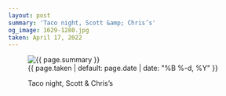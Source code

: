 ```yaml
---
layout: post
summary: 'Taco night, Scott &amp; Chris’s'
og_image: 1629-1280.jpg
taken: April 17, 2022
---
```


<figure class="post">
 <img alt="{{ page.summary }}" sizes="(min-width: 700px) 50vw, calc(100vw - 2rem)" src="{{ site.assets_url }}/1629-640.jpg" srcset="{{ site.assets_url }}/1629-320.jpg 320w, {{ site.assets_url }}/1629-640.jpg 640w, {{ site.assets_url }}/1629-960.jpg 960w, {{ site.assets_url }}/1629-1280.jpg 1280w"/>
 <figcaption>
  <time>
   {{ page.taken | default: page.date | date: "%B %-d, %Y" }}
  </time>
  <p>
   Taco night, Scott &amp; Chris’s
  </p>
 </figcaption>
</figure>
